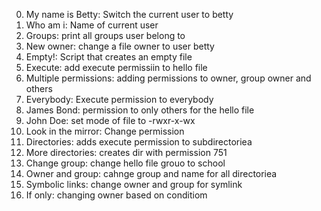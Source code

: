 0. My name is Betty: Switch the current user to betty
1. Who am i: Name of current user
2. Groups: print all groups user belong to
3. New owner: change a file owner to user betty
4. Empty!: Script that creates an empty file
5. Execute: add execute permissiin to hello file
6. Multiple permissions: adding permissions to owner, group owner and  others
7. Everybody: Execute permission to everybody
8. James Bond: permission to only others for the hello file
9. John Doe: set mode of file to -rwxr-x-wx
10. Look in the mirror: Change permission
11. Directories: adds execute permission to subdirectoriea
12. More directories: creates dir with permission 751
13. Change group: change hello file grouo to school
14. Owner and group: cahnge group and name for all directoriea
15. Symbolic links: change owner and group for symlink
16. If only: changing owner based on conditiom
